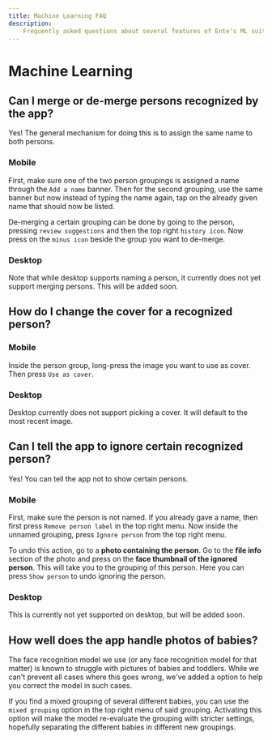 ```yaml
---
title: Machine Learning FAQ
description:
    Frequently asked questions about several features of Ente's ML suite
---
```


# Machine Learning

## Can I merge or de-merge persons recognized by the app?

Yes! The general mechanism for doing this is to assign the same name to both
persons.

### Mobile

First, make sure one of the two person groupings is assigned a name through the
`Add a name` banner. Then for the second grouping, use the same banner but now
instead of typing the name again, tap on the already given name that should now
be listed.

De-merging a certain grouping can be done by going to the person, pressing
`review suggestions` and then the top right `history icon`. Now press on the
`minus icon` beside the group you want to de-merge.

### Desktop

Note that while desktop supports naming a person, it currently does not yet
support merging persons. This will be added soon.

## How do I change the cover for a recognized person?

### Mobile

Inside the person group, long-press the image you want to use as cover. Then
press `Use as cover`.

### Desktop

Desktop currently does not support picking a cover. It will default to the most
recent image.

## Can I tell the app to ignore certain recognized person?

Yes! You can tell the app not to show certain persons.

### Mobile

First, make sure the person is not named. If you already gave a name, then first
press `Remove person label` in the top right menu. Now inside the unnamed
grouping, press `Ignore person` from the top right menu.

To undo this action, go to a **photo containing the person**. Go to the **file
info** section of the photo and press on the **face thumbnail of the ignored
person**. This will take you to the grouping of this person. Here you can press
`Show person` to undo ignoring the person.

### Desktop

This is currently not yet supported on desktop, but will be added soon.

## How well does the app handle photos of babies?

The face recognition model we use (or any face recognition model for that
matter) is known to struggle with pictures of babies and toddlers. While we
can't prevent all cases where this goes wrong, we've added a option to help you
correct the model in such cases.

If you find a mixed grouping of several different babies, you can use the
`mixed grouping` option in the top right menu of said grouping. Activating this
option will make the model re-evaluate the grouping with stricter settings,
hopefully separating the different babies in different new groupings.
